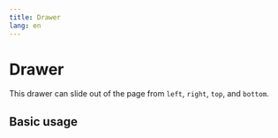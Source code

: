 ```yaml
---
title: Drawer
lang: en
---
```


<script setup lang="ts">

</script>

# Drawer

This drawer can slide out of the page from `left`, `right`, `top`, and `bottom`.

## Basic usage

<demo src="../../../example/drawer/basic.vue" preview="[40-51]" />




